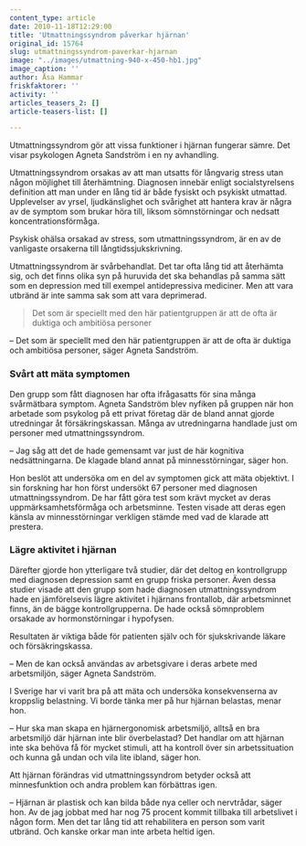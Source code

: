 ```yaml
---
content_type: article
date: 2010-11-18T12:29:00
title: 'Utmattningssyndrom påverkar hjärnan'
original_id: 15764
slug: utmattningssyndrom-paverkar-hjarnan
image: "../images/utmattning-940-x-450-hb1.jpg"
image_caption: ''
author: Åsa Hammar
friskfaktorer: ''
activity: ''
articles_teasers_2: []
article-teasers-list: []

---
```


Utmattningssyndrom gör att vissa funktioner i hjärnan fungerar sämre. Det visar psykologen Agneta Sandström i en ny avhandling.

Utmattningssyndrom orsakas av att man utsatts för långvarig stress utan någon möjlighet till återhämtning. Diagnosen innebär enligt socialstyrelsens definition att man under en lång tid är både fysiskt och psykiskt utmattad. Upplevelser av yrsel, ljudkänslighet och svårighet att hantera krav är några av de symptom som brukar höra till, liksom sömnstörningar och nedsatt koncentrationsförmåga.

Psykisk ohälsa orsakad av stress, som utmattningssyndrom, är en av de vanligaste orsakerna till långtidssjukskrivning.

Utmattningssyndrom är svårbehandlat. Det tar ofta lång tid att återhämta sig, och det finns olika syn på huruvida det ska behandlas på samma sätt som en depression med till exempel antidepressiva mediciner. Men att vara utbränd är inte samma sak som att vara deprimerad.

> Det som är speciellt med den här patientgruppen är att de ofta är duktiga och ambitiösa personer

– Det som är speciellt med den här patientgruppen är att de ofta är duktiga och ambitiösa personer, säger Agneta Sandström.

### Svårt att mäta symptomen

Den grupp som fått diagnosen har ofta ifrågasatts för sina många svårmätbara symptom. Agneta Sandström blev nyfiken på gruppen när hon arbetade som psykolog på ett privat företag där de bland annat gjorde utredningar åt försäkringskassan. Många av utredningarna handlade just om personer med utmattningssyndrom.

– Jag såg att det de hade gemensamt var just de här kognitiva nedsättningarna. De klagade bland annat på minnesstörningar, säger hon.

Hon beslöt att undersöka om en del av symptomen gick att mäta objektivt. I sin forskning har hon först undersökt 67 personer med diagnosen utmattningssyndrom. De har fått göra test som krävt mycket av deras uppmärksamhetsförmåga och arbetsminne. Testen visade att deras egen känsla av minnesstörningar verkligen stämde med vad de klarade att prestera.

### Lägre aktivitet i hjärnan

Därefter gjorde hon ytterligare två studier, där det deltog en kontrollgrupp med diagnosen depression samt en grupp friska personer. Även dessa studier visade att den grupp som hade diagnosen utmattningssyndrom hade en jämförelsevis lägre aktivitet i hjärnans frontallob, där arbetsminnet finns, än de bägge kontrollgrupperna. De hade också sömnproblem orsakade av hormonstörningar i hypofysen.

Resultaten är viktiga både för patienten själv och för sjukskrivande läkare och försäkringskassa.

– Men de kan också användas av arbetsgivare i deras arbete med arbetsmiljön, säger Agneta Sandström.

I Sverige har vi varit bra på att mäta och undersöka konsekvenserna av kroppslig belastning. Vi borde tänka mer på hur hjärnan belastas, menar hon.

– Hur ska man skapa en hjärnergonomisk arbetsmiljö, alltså en bra arbetsmiljö där hjärnan inte blir överbelastad? Det handlar om att hjärnan inte ska behöva få för mycket stimuli, att ha kontroll över sin arbetssituation och kunna gå undan och vila lite ibland, säger hon.

Att hjärnan förändras vid utmattningssyndrom betyder också att minnesfunktion och andra problem kan förbättras igen.

– Hjärnan är plastisk och kan bilda både nya celler och nervtrådar, säger hon. Av de jag jobbat med har nog 75 procent kommit tillbaka till arbetslivet i någon form. Men det tar lång tid att rehabilitera en person som varit utbränd. Och kanske orkar man inte arbeta heltid igen.

